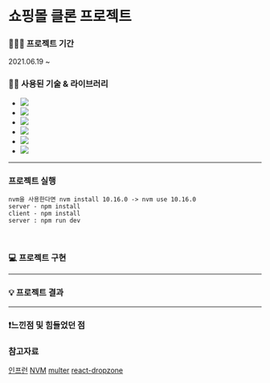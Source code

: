 # 쇼핑몰 클론 프로젝트 

### 👨🏻‍💻 프로젝트 기간
2021.06.19 ~  

### 💁🏻 사용된 기술 & 라이브러리

+ <img src="https://img.shields.io/badge/React-blue?style=flat-square&logo=React&logoColor=white"/><br/>
+ <img src="https://img.shields.io/badge/Node.js-339933?style=flat-square&logo=Node.js&logoColor=white"/><br/>
+ <img src="https://img.shields.io/badge/Javascript-important?style=flat-square&logo=Javascript&logoColor=white"/><br/>
+ <img src="https://img.shields.io/badge/Redux-3766AB?style=flat-square&logo=Redux&logoColor=white"/><br/>
+ <img src="https://img.shields.io/badge/MongoDB-lightgray?style=flat-square&logo=MongoDB&logoColor=white"/><br/>
+ <img src="https://img.shields.io/badge/Ant Design-0170FE?style=flat-square&logo=Ant-Design&logoColor=white"/><br/>

- - - - -
### 프로젝트 실행
    nvm을 사용한다면 nvm install 10.16.0 -> nvm use 10.16.0 
    server - npm install
    client - npm install
    server : npm run dev
</br>

### 💻 프로젝트 구현

- - - - -


### 💡 프로젝트 결과

- - - - -

### ❗️느낀점 및 힘들었던 점
    
  
### 참고자료
[인프런](https://www.inflearn.com/course/%EB%94%B0%EB%9D%BC%ED%95%98%EB%A9%B0-%EB%B0%B0%EC%9A%B0%EB%8A%94-%EB%85%B8%EB%93%9C-%EB%A6%AC%EC%95%A1%ED%8A%B8-%EC%9C%A0%ED%8A%9C%EB%B8%8C-%EB%A7%8C%EB%93%A4%EA%B8%B0/dashboard)
[NVM](https://github.com/nvm-sh/nvm)
[multer](https://www.npmjs.com/package/multer)
[react-dropzone](https://www.npmjs.com/package/react-dropzone)